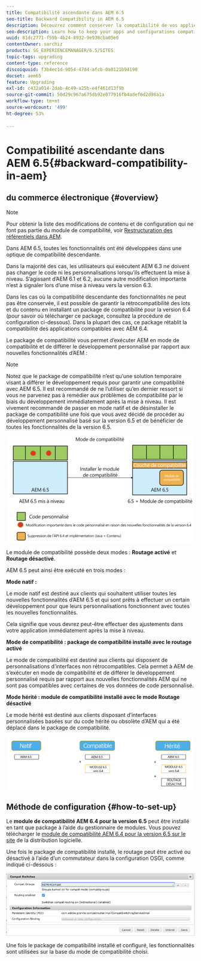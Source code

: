 ```yaml
---
title: Compatibilité ascendante dans AEM 6.5
seo-title: Backward Compatibility in AEM 6.5
description: Découvrez comment conserver la compatibilité de vos applications et configurations avec AEM 6.5
seo-description: Learn how to keep your apps and configurations compatible with AEM 6.5
uuid: 81dc2771-f59b-4b24-8932-9e938cba05e0
contentOwner: sarchiz
products: SG_EXPERIENCEMANAGER/6.5/SITES
topic-tags: upgrading
content-type: reference
discoiquuid: f3b4ec1d-9054-47d4-afcb-0a0121b94190
docset: aem65
feature: Upgrading
exl-id: c432a014-2dab-4c49-a25b-e4f461d13f9b
source-git-commit: 50d29c967a675db92e077916fb4adef6d2d98a1a
workflow-type: tm+mt
source-wordcount: '499'
ht-degree: 53%

---
```


# Compatibilité ascendante dans AEM 6.5{#backward-compatibility-in-aem}

## du commerce électronique {#overview}

>[!NOTE]
>
>Pour obtenir la liste des modifications de contenu et de configuration qui ne font pas partie du module de compatibilité, voir [Restructuration des référentiels dans AEM](/help/sites-deploying/repository-restructuring.md).

Dans AEM 6.5, toutes les fonctionnalités ont été développées dans une optique de compatibilité descendante.

Dans la majorité des cas, les utilisateurs qui exécutent AEM 6.3 ne doivent pas changer le code ni les personnalisations lorsqu’ils effectuent la mise à niveau. S’agissant d’AEM 6.1 et 6.2, aucune autre modification importante n’est à signaler lors d’une mise à niveau vers la version 6.3.

Dans les cas où la compatibilité descendante des fonctionnalités ne peut pas être conservée, il est possible de garantir la rétrocompatibilité des lots et du contenu en installant un package de compatibilité pour la version 6.4 (pour savoir où télécharger ce package, consultez la procédure de configuration ci-dessous). Dans la plupart des cas, ce package rétablit la compatibilité des applications compatibles avec AEM 6.4.

Le package de compatibilité vous permet d’exécuter AEM en mode de compatibilité et de différer le développement personnalisé par rapport aux nouvelles fonctionnalités d’AEM :

>[!NOTE]
>
>Notez que le package de compatibilité n’est qu’une solution temporaire visant à différer le développement requis pour garantir une compatibilité avec AEM 6.5. Il est recommandé de ne l’utiliser qu’en dernier ressort si vous ne parvenez pas à remédier aux problèmes de compatibilité par le biais du développement immédiatement après la mise à niveau. Il est vivement recommandé de passer en mode natif et de désinstaller le package de compatibilité une fois que vous avez décidé de procéder au développement personnalisé basé sur la version 6.5 et de bénéficier de toutes les fonctionnalités de la version 6.5.

![sase](assets/sase.png)

Le module de compatibilité possède deux modes : **Routage activé** et **Routage désactivé**.

AEM 6.5 peut ainsi être exécuté en trois modes :

**Mode natif :**

Le mode natif est destiné aux clients qui souhaitent utiliser toutes les nouvelles fonctionnalités d’AEM 6.5 et qui sont prêts à effectuer un certain développement pour que leurs personnalisations fonctionnent avec toutes les nouvelles fonctionnalités.

Cela signifie que vous devrez peut-être effectuer des ajustements dans votre application immédiatement après la mise à niveau.

**Mode de compatibilité : package de compatibilité installé avec le routage activé**

Le mode de compatibilité est destiné aux clients qui disposent de personnalisations d’interfaces non rétrocompatibles. Cela permet à AEM de s’exécuter en mode de compatibilité et de différer le développement personnalisé requis par rapport aux nouvelles fonctionnalités AEM qui ne sont pas compatibles avec certaines de vos données de code personnalisé.

**Mode hérité : module de compatibilité installé avec le mode Routage désactivé**

Le mode hérité est destiné aux clients disposant d’interfaces personnalisées basées sur du code hérité ou obsolète d’AEM qui a été déplacé dans le package de compatibilité.

![sapte](assets/sapte.png)

## Méthode de configuration {#how-to-set-up}

Le **module de compatibilité AEM 6.4 pour la version 6.5** peut être installé en tant que package à l’aide du gestionnaire de modules. Vous pouvez télécharger le [module de compatibilité AEM 6.4 pour la version 6.5 sur le site](https://experience.adobe.com/#/downloads/content/software-distribution/en/aem.html?fulltext=compat*&amp;orderby=%40jcr%3Acontent%2Fjcr%3AlastModified&amp;orderby.sort=desc&amp;layout=list&amp;p.offset=0&amp;p.limit=20&amp;package=%2Fcontent%2Fsoftware-distribution%2Fen%2Fdetails.html%2Fcontent%2Fdam%2Faem%2Fpublic%2Fadobe%2Fpackages%2Fcq650%2Fcompatpack%2Faem-compat-cq65-to-cq64) de la distribution logicielle.

Une fois le package de compatibilité installé, le routage peut être activé ou désactivé à l’aide d’un commutateur dans la configuration OSGI, comme indiqué ci-dessous :

![Sélecteurs de compatibilité](assets/compat-switches.png)

Une fois le package de compatibilité installé et configuré, les fonctionnalités sont utilisées sur la base du mode de compatibilité choisi.
